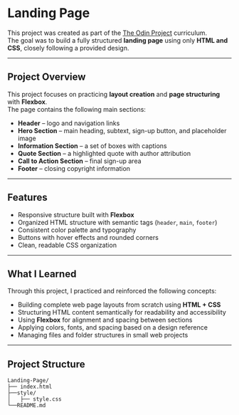 # Landing Page  

This project was created as part of the [The Odin Project](https://www.theodinproject.com/lessons/foundations-landing-page) curriculum.  
The goal was to build a fully structured **landing page** using only **HTML and CSS**, closely following a provided design.  

---

## Project Overview  

This project focuses on practicing **layout creation** and **page structuring** with **Flexbox**.  
The page contains the following main sections:  

- **Header** – logo and navigation links  
- **Hero Section** – main heading, subtext, sign-up button, and placeholder image  
- **Information Section** – a set of boxes with captions  
- **Quote Section** – a highlighted quote with author attribution  
- **Call to Action Section** – final sign-up area  
- **Footer** – closing copyright information  

---

## Features  

- Responsive structure built with **Flexbox**  
- Organized HTML structure with semantic tags (`header`, `main`, `footer`)  
- Consistent color palette and typography  
- Buttons with hover effects and rounded corners  
- Clean, readable CSS organization  

---

## What I Learned  

Through this project, I practiced and reinforced the following concepts:  

- Building complete web page layouts from scratch using **HTML + CSS**  
- Structuring HTML content semantically for readability and accessibility  
- Using **Flexbox** for alignment and spacing between sections  
- Applying colors, fonts, and spacing based on a design reference  
- Managing files and folder structures in small web projects  

---

## Project Structure  

<pre><code>Landing-Page/ 
├── index.html 
├──style/ 
│   ├── style.css 
└──README.md<code><pre>
